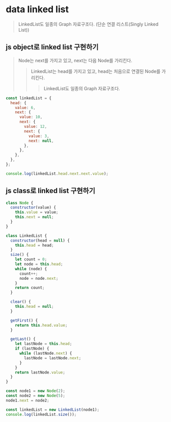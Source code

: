 # data linked list

> LinkedList도 일종의 Graph 자료구조다. (단순 연결 리스트(Singly Linked List))

## js object로 linked list 구현하기

> Node는 next를 가지고 있고, next는 다음 Node를 가리킨다.
>
> > LinkedList는 head를 가지고 있고, head는 처음으로 연결된 Node를 가리킨다.
> >
> > > LinkedList도 일종의 Graph 자료구조다.

```js
const linkedList = {
  head: {
    value: 6,
    next: {
      value: 10,
      next: {
        value: 12,
        next: {
          value: 3,
          next: null,
        },
      },
    },
  },
};

console.log(linkedList.head.next.next.value);
```

## js class로 linked list 구현하기

```js
class Node {
  constructor(value) {
    this.value = value;
    this.next = null;
  }
}

class LinkedList {
  constructor(head = null) {
    this.head = head;
  }
  size() {
    let count = 0;
    let node = this.head;
    while (node) {
      count++;
      node = node.next;
    }
    return count;
  }

  clear() {
    this.head = null;
  }

  getFirst() {
    return this.head.value;
  }

  getLast() {
    let lastNode = this.head;
    if (lastNode) {
      while (lastNode.next) {
        lastNode = lastNode.next;
      }
    }
    return lastNode.value;
  }
}

const node1 = new Node(2);
const node2 = new Node(5);
node1.next = node2;

const linkedList = new LinkedList(node1);
console.log(linkedList.size());
```
